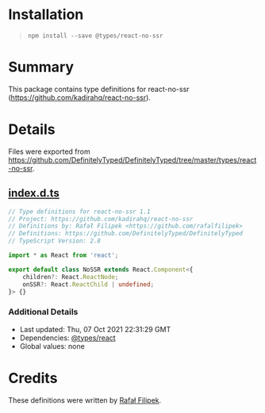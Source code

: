 # Installation
> `npm install --save @types/react-no-ssr`

# Summary
This package contains type definitions for react-no-ssr (https://github.com/kadirahq/react-no-ssr).

# Details
Files were exported from https://github.com/DefinitelyTyped/DefinitelyTyped/tree/master/types/react-no-ssr.
## [index.d.ts](https://github.com/DefinitelyTyped/DefinitelyTyped/tree/master/types/react-no-ssr/index.d.ts)
````ts
// Type definitions for react-no-ssr 1.1
// Project: https://github.com/kadirahq/react-no-ssr
// Definitions by: Rafał Filipek <https://github.com/rafalfilipek>
// Definitions: https://github.com/DefinitelyTyped/DefinitelyTyped
// TypeScript Version: 2.8

import * as React from 'react';

export default class NoSSR extends React.Component<{
    children?: React.ReactNode;
    onSSR?: React.ReactChild | undefined;
}> {}

````

### Additional Details
 * Last updated: Thu, 07 Oct 2021 22:31:29 GMT
 * Dependencies: [@types/react](https://npmjs.com/package/@types/react)
 * Global values: none

# Credits
These definitions were written by [Rafał Filipek](https://github.com/rafalfilipek).
